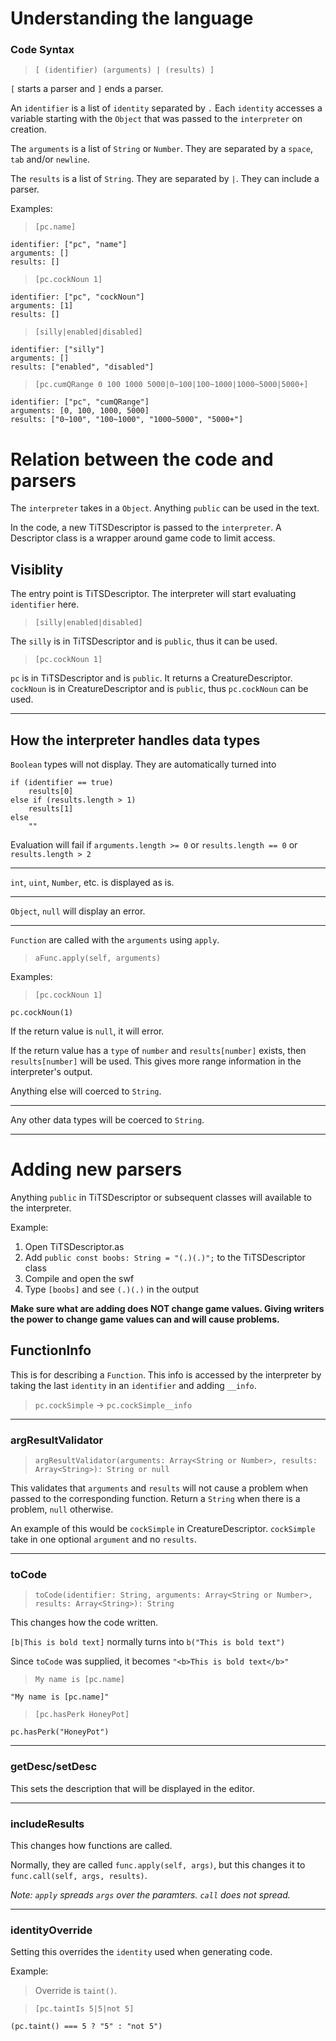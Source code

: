 # Understanding the language
### Code Syntax
> `[ (identifier) (arguments) | (results) ]`

`[` starts a parser and `]` ends a parser.

An `identifier` is a list of `identity` separated by `.` Each `identity` accesses a variable starting with the `Object` that was passed to the `interpreter` on creation.

The `arguments` is a list of `String` or `Number`. They are separated by a `space`, `tab` and/or `newline`.

The `results` is a list of `String`. They are separated by `|`. They can include a parser.

Examples:
> `[pc.name]`
```
identifier: ["pc", "name"]
arguments: []
results: []
```
> `[pc.cockNoun 1]`
```
identifier: ["pc", "cockNoun"]
arguments: [1]
results: []
```
> `[silly|enabled|disabled]`
```
identifier: ["silly"]
arguments: []
results: ["enabled", "disabled"]
```
> `[pc.cumQRange 0 100 1000 5000|0~100|100~1000|1000~5000|5000+]`
```
identifier: ["pc", "cumQRange"]
arguments: [0, 100, 1000, 5000]
results: ["0~100", "100~1000", "1000~5000", "5000+"]
```

# Relation between the code and parsers
The `interpreter` takes in a `Object`. Anything `public` can be used in the text.

In the code, a new TiTSDescriptor is passed to the `interpreter`. A Descriptor class is a wrapper around game code to limit access. 

## Visiblity
The entry point is TiTSDescriptor. The interpreter will start evaluating `identifier` here.

> `[silly|enabled|disabled]`

The `silly` is in TiTSDescriptor and is `public`, thus it can be used.

> `[pc.cockNoun 1]`

`pc` is in TiTSDescriptor and is `public`. It returns a CreatureDescriptor.
`cockNoun` is in CreatureDescriptor and is `public`, thus `pc.cockNoun` can be used.

---
## How the interpreter handles data types

`Boolean` types will not display. They are automatically turned into 
```
if (identifier == true)
    results[0]
else if (results.length > 1)
    results[1]
else
    ""
```
Evaluation will fail if `arguments.length >= 0` or `results.length == 0` or `results.length > 2`

---
`int`, `uint`, `Number`, etc. is displayed as is.

---
`Object`, `null` will display an error.

---
`Function` are called with the `arguments` using `apply`. 
> `aFunc.apply(self, arguments)`

Examples:
> `[pc.cockNoun 1]`
```
pc.cockNoun(1)
```

If the return value is `null`, it will error. 

If the return value has a `type` of `number` and `results[number]` exists, then `results[number]` will be used. This gives more range information in the interpreter's output.

Anything else will coerced to `String`.

---
Any other data types will be coerced to `String`.

---
# Adding new parsers
Anything `public` in TiTSDescriptor or subsequent classes will available to the interpreter.

Example:
1. Open TiTSDescriptor.as
2. Add `public const boobs: String = "(.)(.)";` to the TiTSDescriptor class
3. Compile and open the swf
4. Type `[boobs]` and see `(.)(.)` in the output

**Make sure what are adding does NOT change game values. Giving writers the power to change game values can and will cause problems.**

## FunctionInfo
This is for describing a `Function`.
This info is accessed by the interpreter by taking the last `identity` in an `identifier` and adding `__info`.

> `pc.cockSimple` -> `pc.cockSimple__info`

---
### argResultValidator
> `argResultValidator(arguments: Array<String or Number>, results: Array<String>): String or null`

This validates that `arguments` and `results` will not cause a problem when passed to the corresponding function. Return a `String` when there is a problem, `null` otherwise.

An example of this would be `cockSimple` in CreatureDescriptor. `cockSimple` take in one optional `argument` and no `results`.

---
### toCode
> `toCode(identifier: String, arguments: Array<String or Number>, results: Array<String>): String`

This changes how the code written.

`[b|This is bold text]` normally turns into `b("This is bold text")`

Since `toCode` was supplied, it becomes `"<b>This is bold text</b>"`

> `My name is [pc.name]`

```
"My name is [pc.name]"
```
> `[pc.hasPerk HoneyPot]`
```
pc.hasPerk("HoneyPot")
```
---
### getDesc/setDesc
This sets the description that will be displayed in the editor.

---
### includeResults
This changes how functions are called.

Normally, they are called `func.apply(self, args)`, but this changes it to `func.call(self, args, results)`.

*Note: `apply` spreads `args` over the paramters. `call` does not spread.*

---
### identityOverride
Setting this overrides the `identity` used when generating code.

Example:
> Override is `taint()`.

> `[pc.taintIs 5|5|not 5]`
```
(pc.taint() === 5 ? "5" : "not 5")
```